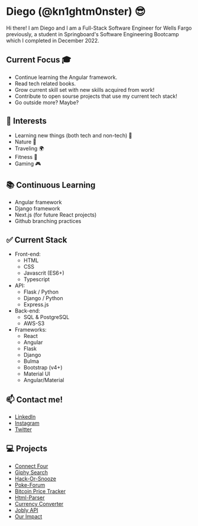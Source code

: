 
# Diego (@kn1ghtm0nster) 😎
  
  Hi there! I am Diego and I am a Full-Stack Software Engineer for Wells Fargo previously, a student in Springboard's Software Engineering Bootcamp which I completed in December 2022.

## Current Focus 🎓
 - Continue learning the Angular framework.
 - Read tech related books.
 - Grow current skill set with new skills acquired from work!
 - Contribute to open sourse projects that use my current tech stack!
 - Go outside more? Maybe?

## 👀 Interests
  * Learning new things (both tech and non-tech) 📖
  * Nature 🌳
  * Traveling 🌍
  * Fitness 💪
  * Gaming 🎮

## 📚 Continuous Learning
  * Angular framework
  * Django framework
  * Next.js (for future React projects)
  * Github branching practices
  

## ✅ Current Stack
  * Front-end:
    * HTML
    * CSS
    * Javascrit (ES6+)
    * Typescript
  * API: 
    * Flask / Python
    * Django / Python
    * Express.js
  * Back-end:
    * SQL & PostgreSQL
    * AWS-S3
  * Frameworks:
    * React
    * Angular
    * Flask
    * Django
    * Bulma
    * Bootstrap (v4+)
    * Material UI
    * Angular/Material

## 📫 Contact me!
  * [LinkedIn](https://www.linkedin.com/in/diegoquintanilla/)
  * [Instagram](https://www.instagram.com/mrquintanillaforreal/)
  * [Twitter](https://twitter.com/QUESADILLA69)

## 💻 Projects
  * [Connect Four](https://kn1ghtm0nster.github.io/connect-four/)
  * [Giphy Search](https://kn1ghtm0nster.github.io/giphy-app/)
  * [Hack-Or-Snooze](https://kn1ghtm0nster.github.io/hack-or-snooze/)
  * [Poke-Forum](https://poke-forum.herokuapp.com/)
  * [Bitcoin Price Tracker](https://github.com/kn1ghtm0nster/Bitcoin-Tracker)
  * [Html-Parser](https://github.com/kn1ghtm0nster/html-parser)
  * [Currency Converter](https://github.com/kn1ghtm0nster/currency-converter)
  * [Jobly API](https://github.com/kn1ghtm0nster/jobly-api)
  * [Our Impact](https://our-impact-dpdzsqcak-kn1ghtm0nster.vercel.app/)
